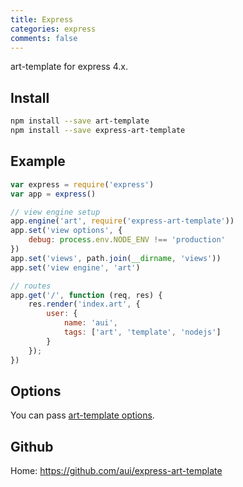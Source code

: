 ```yaml
---
title: Express
categories: express
comments: false
---
```


art-template for express 4.x.

## Install

```bash
npm install --save art-template
npm install --save express-art-template
```

## Example

```js
var express = require('express')
var app = express()

// view engine setup
app.engine('art', require('express-art-template'))
app.set('view options', {
    debug: process.env.NODE_ENV !== 'production'
})
app.set('views', path.join(__dirname, 'views'))
app.set('view engine', 'art')

// routes
app.get('/', function (req, res) {
    res.render('index.art', {
        user: {
            name: 'aui',
            tags: ['art', 'template', 'nodejs']
        }
    });
})
```

## Options

You can pass [art-template options](../docs/options.html).

## Github

Home: https://github.com/aui/express-art-template
